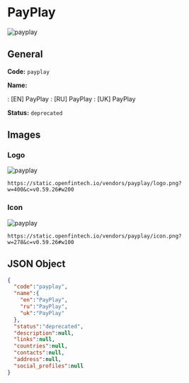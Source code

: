 
# PayPlay 
![payplay](https://static.openfintech.io/vendors/payplay/logo.png?w=400&c=v0.59.26#w200)  

## General 
 
**Code:** `payplay` 
 
**Name:** 
 
:	[EN] PayPlay 
:	[RU] PayPlay 
:	[UK] PayPlay 
 
**Status:** `deprecated` 
 

## Images 

### Logo 
 
![payplay](https://static.openfintech.io/vendors/payplay/logo.png?w=400&c=v0.59.26#w200)  

```
https://static.openfintech.io/vendors/payplay/logo.png?w=400&c=v0.59.26#w200
```  

### Icon 
 
![payplay](https://static.openfintech.io/vendors/payplay/icon.png?w=278&c=v0.59.26#w100)  

```
https://static.openfintech.io/vendors/payplay/icon.png?w=278&c=v0.59.26#w100
```  

## JSON Object 

```json
{
  "code":"payplay",
  "name":{
    "en":"PayPlay",
    "ru":"PayPlay",
    "uk":"PayPlay"
  },
  "status":"deprecated",
  "description":null,
  "links":null,
  "countries":null,
  "contacts":null,
  "address":null,
  "social_profiles":null
}
```  

